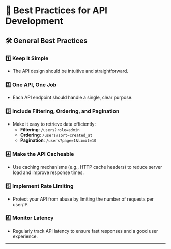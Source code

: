 # 🌟 Best Practices for API Development

## 🛠 General Best Practices

### 1️⃣ Keep it Simple

- The API design should be intuitive and straightforward.

### 2️⃣ One API, One Job

- Each API endpoint should handle a single, clear purpose.

### 3️⃣ Include Filtering, Ordering, and Pagination

- Make it easy to retrieve data efficiently:
  - **Filtering**: `/users?role=admin`
  - **Ordering**: `/users?sort=created_at`
  - **Pagination**: `/users?page=1&limit=10`

### 4️⃣ Make the API Cacheable

- Use caching mechanisms (e.g., HTTP cache headers) to reduce server load and improve response times.

### 5️⃣ Implement Rate Limiting

- Protect your API from abuse by limiting the number of requests per user/IP.

### 6️⃣ Monitor Latency

- Regularly track API latency to ensure fast responses and a good user experience.

---
